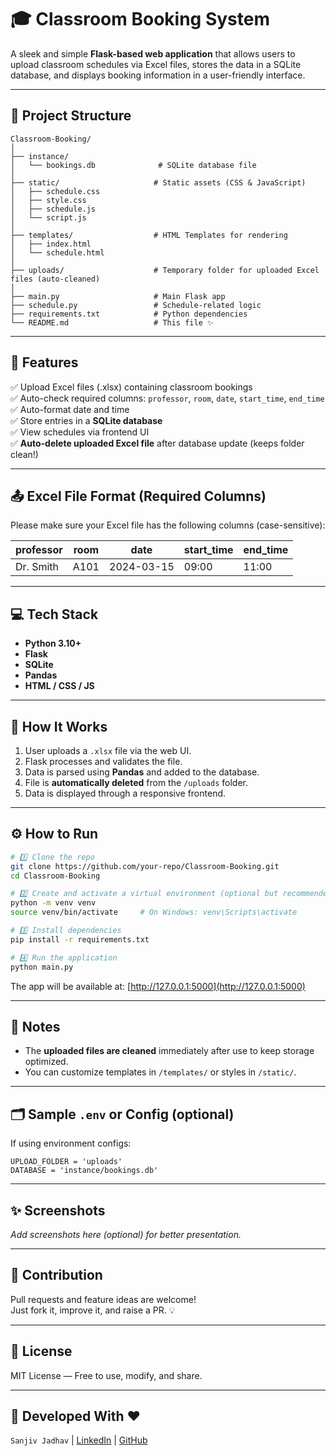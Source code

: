 # 🎓 Classroom Booking System

A sleek and simple **Flask-based web application** that allows users to upload classroom schedules via Excel files, stores the data in a SQLite database, and displays booking information in a user-friendly interface.

---

## 📁 Project Structure

```
Classroom-Booking/
│
├── instance/
│   └── bookings.db              # SQLite database file
│
├── static/                     # Static assets (CSS & JavaScript)
│   ├── schedule.css
│   ├── style.css
│   ├── schedule.js
│   └── script.js
│
├── templates/                  # HTML Templates for rendering
│   ├── index.html
│   └── schedule.html
│
├── uploads/                    # Temporary folder for uploaded Excel files (auto-cleaned)
│
├── main.py                     # Main Flask app
├── schedule.py                 # Schedule-related logic
├── requirements.txt            # Python dependencies
└── README.md                   # This file ✨
```

---

## 🚀 Features

✅ Upload Excel files (.xlsx) containing classroom bookings  
✅ Auto-check required columns: `professor`, `room`, `date`, `start_time`, `end_time`  
✅ Auto-format date and time  
✅ Store entries in a **SQLite database**  
✅ View schedules via frontend UI  
✅ **Auto-delete uploaded Excel file** after database update (keeps folder clean!)

---

## 📤 Excel File Format (Required Columns)

Please make sure your Excel file has the following columns (case-sensitive):

| professor | room | date       | start_time | end_time  |
|-----------|------|------------|------------|-----------|
| Dr. Smith | A101 | 2024-03-15 | 09:00      | 11:00     |

---

## 💻 Tech Stack

- **Python 3.10+**
- **Flask**
- **SQLite**
- **Pandas**
- **HTML / CSS / JS**

---

## 🧠 How It Works

1. User uploads a `.xlsx` file via the web UI.
2. Flask processes and validates the file.
3. Data is parsed using **Pandas** and added to the database.
4. File is **automatically deleted** from the `/uploads` folder.
5. Data is displayed through a responsive frontend.

---

## ⚙️ How to Run

```bash
# 1️⃣ Clone the repo
git clone https://github.com/your-repo/Classroom-Booking.git
cd Classroom-Booking

# 2️⃣ Create and activate a virtual environment (optional but recommended)
python -m venv venv
source venv/bin/activate     # On Windows: venv\Scripts\activate

# 3️⃣ Install dependencies
pip install -r requirements.txt

# 4️⃣ Run the application
python main.py
```

The app will be available at: [http://127.0.0.1:5000](http://127.0.0.1:5000)

---

## 📌 Notes

- The **uploaded files are cleaned** immediately after use to keep storage optimized.
- You can customize templates in `/templates/` or styles in `/static/`.

---

## 🗂 Sample `.env` or Config (optional)

If using environment configs:
```
UPLOAD_FOLDER = 'uploads'
DATABASE = 'instance/bookings.db'
```

---

## ✨ Screenshots

_Add screenshots here (optional) for better presentation._

---

## 🤝 Contribution

Pull requests and feature ideas are welcome!  
Just fork it, improve it, and raise a PR. 💡

---

## 📜 License

MIT License — Free to use, modify, and share.

---

## 💬 Developed With ❤️ 
`Sanjiv Jadhav` | [LinkedIn](https://www.linkedin.com/in/sanjiv-j-6265041b8/) | [GitHub](https://github.com/lunarblade29)